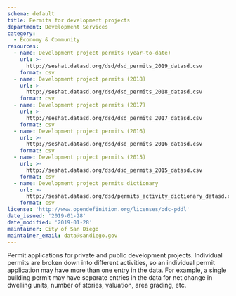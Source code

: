 ```yaml
---
schema: default
title: Permits for development projects
department: Development Services
category:
  - Economy & Community
resources:
  - name: Development project permits (year-to-date)
    url: >-
      http://seshat.datasd.org/dsd/dsd_permits_2019_datasd.csv
    format: csv
  - name: Development project permits (2018)
    url: >-
      http://seshat.datasd.org/dsd/dsd_permits_2018_datasd.csv
    format: csv
  - name: Development project permits (2017)
    url: >-
      http://seshat.datasd.org/dsd/dsd_permits_2017_datasd.csv
    format: csv
  - name: Development project permits (2016)
    url: >-
      http://seshat.datasd.org/dsd/dsd_permits_2016_datasd.csv
    format: csv
  - name: Development project permits (2015)
    url: >-
      http://seshat.datasd.org/dsd/dsd_permits_2015_datasd.csv
    format: csv
  - name: Development project permits dictionary
    url: >-
      http://seshat.datasd.org/dsd/permits_activity_dictionary_datasd.csv
    format: csv
license: 'http://www.opendefinition.org/licenses/odc-pddl'
date_issued: '2019-01-28'
date_modified: '2019-01-28'
maintainer: City of San Diego
maintainer_email: data@sandiego.gov
---
```

Permit applications for private and public development projects. Individual permits are broken down into different activities, so an individual permit application may have more than one entry in the data. For example, a single building permit may have separate entries in the data for net change in dwelling units, number of stories, valuation, area grading, etc.




